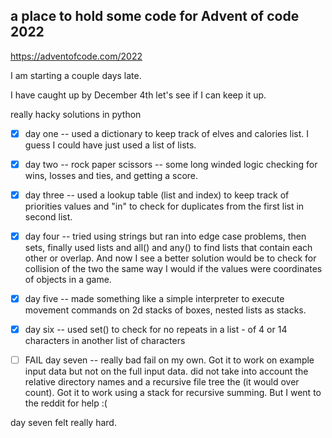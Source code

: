 ## a place to hold some code for Advent of code 2022

https://adventofcode.com/2022

I am starting a couple days late.

I have caught up by December 4th
let's see if I can keep it up.

really hacky solutions in python


- [X] day one -- used a dictionary to keep track of elves and calories list. I guess I could have just used a list of lists.
- [X] day two -- rock paper scissors -- some long winded logic checking for wins, losses and ties, and getting a score.
- [X] day three -- used a lookup table (list and index) to keep track of priorities values and "in" to check for duplicates from the first list in second list.
- [X] day four -- tried using strings but ran into edge case problems, then sets, finally used lists and all() and any() to find lists that contain each other or overlap.  And now I see a better solution would be to check for collision of the two the same way I would if the values were coordinates of objects in a game.

- [X] day five -- made something like a simple interpreter to execute movement commands on 2d stacks of boxes, nested lists as stacks.
- [X] day six -- used set() to check for no repeats in a list - of 4 or 14 characters in another list of characters 
- [ ] FAIL  day seven -- really bad fail on my own. Got it to work on example input  data but not on the full input data. did not take into account the relative directory names  and a recursive file tree the (it would over count).  Got it to work using a stack for recursive summing. But I went to the reddit for help :(

day seven felt really hard.